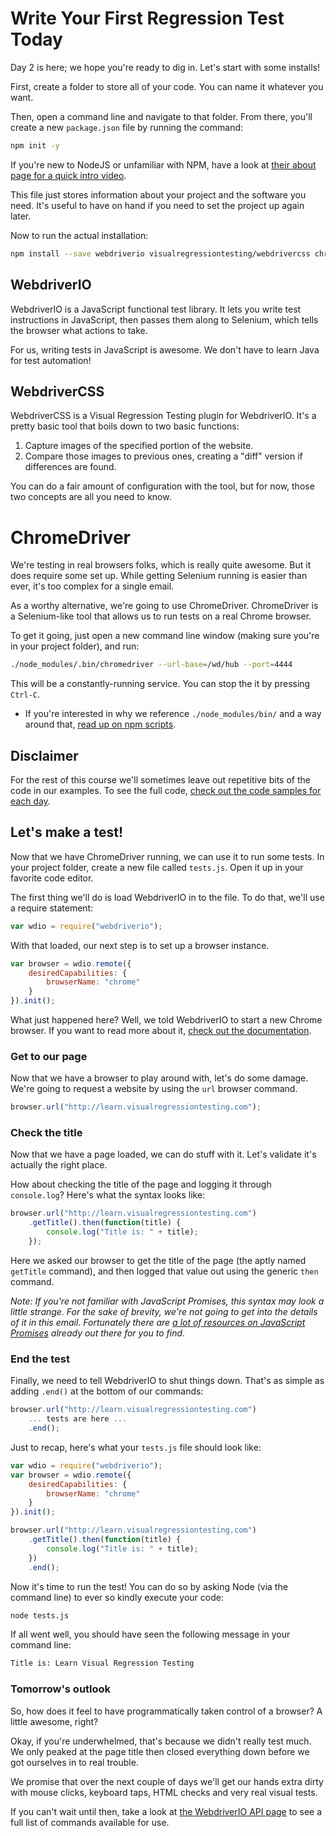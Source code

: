 # Write Your First Regression Test Today

Day 2 is here; we hope you're ready to dig in. Let's start with some installs!

First, create a folder to store all of your code. You can name it whatever you want.

Then, open a command line and navigate to that folder. From there, you'll create a new `package.json` file by running the command:

```sh
npm init -y
```

If you're new to NodeJS or unfamiliar with NPM, have a look at [their about page for a quick intro video](https://docs.npmjs.com/getting-started/what-is-npm).

This file just stores information about your project and the software you need. It's useful to have on hand if you need to set the project up again later.

Now to run the actual installation:

```sh
npm install --save webdriverio visualregressiontesting/webdrivercss chromedriver
```

## WebdriverIO 

WebdriverIO is a JavaScript functional test library. It lets you write test instructions in JavaScript, then passes them along to Selenium, which tells the browser what actions to take.

For us, writing tests in JavaScript is awesome. We don't have to learn Java for test automation! 

## WebdriverCSS

WebdriverCSS is a Visual Regression Testing plugin for WebdriverIO. It's a pretty basic tool that boils down to two basic functions:

1. Capture images of the specified portion of the website.
2. Compare those images to previous ones, creating a "diff" version if differences are found.

You can do a fair amount of configuration with the tool, but for now, those two concepts are all you need to know.

# ChromeDriver

We're testing in real browsers folks, which is really quite awesome. But it does require some set up. While getting Selenium running is easier than ever, it's too complex for a single email.

As a worthy alternative, we're going to use ChromeDriver. ChromeDriver is a Selenium-like tool that allows us to run tests on a real Chrome browser.

To get it going, just open a new command line window (making sure you're in your project folder), and run:

```sh
./node_modules/.bin/chromedriver --url-base=/wd/hub --port=4444
```

This will be a constantly-running service. You can stop the it by pressing `Ctrl-C`.

* If you're interested in why we reference `./node_modules/bin/` and a way around that, [read up on npm scripts](http://firstdoit.com/npm-scripts/).

## Disclaimer

For the rest of this course we'll sometimes leave out repetitive bits of the code in our examples. To see the full code, [check out the code samples for each day](http://learn.visualregressiontesting.com/code-samples.zip).

## Let's make a test!

Now that we have ChromeDriver running, we can use it to run some tests. In your project folder, create a new file called `tests.js`. Open it up in your favorite code editor.

The first thing we'll do is load WebdriverIO in to the file. To do that, we'll use a require statement:

```js
var wdio = require("webdriverio");
```

With that loaded, our next step is to set up a browser instance.

```js
var browser = wdio.remote({
	desiredCapabilities: {
		browserName: "chrome"
	}
}).init();
```

What just happened here? Well, we told WebdriverIO to start a new Chrome browser. If you want to read more about it, [check out the documentation](http://webdriver.io/guide/getstarted/configuration.html).

### Get to our page

Now that we have a browser to play around with, let's do some damage. We're going to request a website by using the `url` browser command.

```js
browser.url("http://learn.visualregressiontesting.com");
```

### Check the title

Now that we have a page loaded, we can do stuff with it. Let's validate it's actually the right place.

How about checking the title of the page and logging it through `console.log`? Here's what the syntax looks like:

```js
browser.url("http://learn.visualregressiontesting.com")
	.getTitle().then(function(title) {
	    console.log("Title is: " + title);
	});
```

Here we asked our browser to get the title of the page (the aptly named `getTitle` command), and then logged that value out using the generic `then` command.

*Note: If you're not familiar with JavaScript Promises, this syntax may look a little strange. For the sake of brevity, we're not going to get into the details of it in this email. Fortunately there are [a lot of resources on JavaScript Promises](http://lmgtfy.com/?q=javascript+promise+tutorials) already out there for you to find*.

### End the test

Finally, we need to tell WebdriverIO to shut things down. That's as simple as adding `.end()` at the bottom of our commands:

```js
browser.url("http://learn.visualregressiontesting.com")
	... tests are here ...
	.end();
```

Just to recap, here's what your `tests.js` file should look like:

```js
var wdio = require("webdriverio");
var browser = wdio.remote({
	desiredCapabilities: {
		browserName: "chrome"
	}
}).init();

browser.url("http://learn.visualregressiontesting.com")
	.getTitle().then(function(title) {
	    console.log("Title is: " + title);
	})
	.end();
```

Now it's time to run the test! You can do so by asking Node (via the command line) to ever so kindly execute your code:

```sh
node tests.js
```

If all went well, you should have seen the following message in your command line:

```sh
Title is: Learn Visual Regression Testing
```

### Tomorrow's outlook  

So, how does it feel to have programmatically taken control of a browser? A little awesome, right?

Okay, if you're underwhelmed, that's because we didn't really test much. We only peaked at the page title then closed everything down before we got ourselves in to real trouble.

We promise that over the next couple of days we'll get our hands extra dirty with mouse clicks, keyboard taps, HTML checks and very real visual tests.

If you can't wait until then, take a look at [the WebdriverIO API page](http://webdriver.io/api.html) to see a full list of commands available for use.